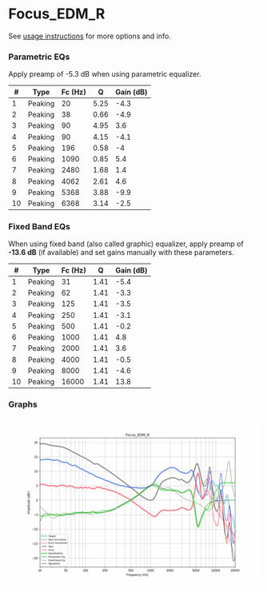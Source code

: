 # Focus_EDM_R
See [usage instructions](https://github.com/jaakkopasanen/AutoEq#usage) for more options and info.

### Parametric EQs
Apply preamp of -5.3 dB when using parametric equalizer.

|   # | Type    |   Fc (Hz) |    Q |   Gain (dB) |
|-----|---------|-----------|------|-------------|
|   1 | Peaking |        20 | 5.25 |        -4.3 |
|   2 | Peaking |        38 | 0.66 |        -4.9 |
|   3 | Peaking |        90 | 4.95 |         3.6 |
|   4 | Peaking |        90 | 4.15 |        -4.1 |
|   5 | Peaking |       196 | 0.58 |        -4   |
|   6 | Peaking |      1090 | 0.85 |         5.4 |
|   7 | Peaking |      2480 | 1.68 |         1.4 |
|   8 | Peaking |      4062 | 2.61 |         4.6 |
|   9 | Peaking |      5368 | 3.88 |        -9.9 |
|  10 | Peaking |      6368 | 3.14 |        -2.5 |

### Fixed Band EQs
When using fixed band (also called graphic) equalizer, apply preamp of **-13.6 dB** (if available) and set gains manually with these parameters.

|   # | Type    |   Fc (Hz) |    Q |   Gain (dB) |
|-----|---------|-----------|------|-------------|
|   1 | Peaking |        31 | 1.41 |        -5.4 |
|   2 | Peaking |        62 | 1.41 |        -3.3 |
|   3 | Peaking |       125 | 1.41 |        -3.5 |
|   4 | Peaking |       250 | 1.41 |        -3.1 |
|   5 | Peaking |       500 | 1.41 |        -0.2 |
|   6 | Peaking |      1000 | 1.41 |         4.8 |
|   7 | Peaking |      2000 | 1.41 |         3.6 |
|   8 | Peaking |      4000 | 1.41 |        -0.5 |
|   9 | Peaking |      8000 | 1.41 |        -4.6 |
|  10 | Peaking |     16000 | 1.41 |        13.8 |

### Graphs
![](./Focus_EDM_R.png)
